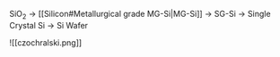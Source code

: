 SiO<sub>2</sub> -> [[Silicon#Metallurgical grade MG-Si|MG-Si]] -> SG-Si -> Single Crystal Si -> Si Wafer

![[czochralski.png]]